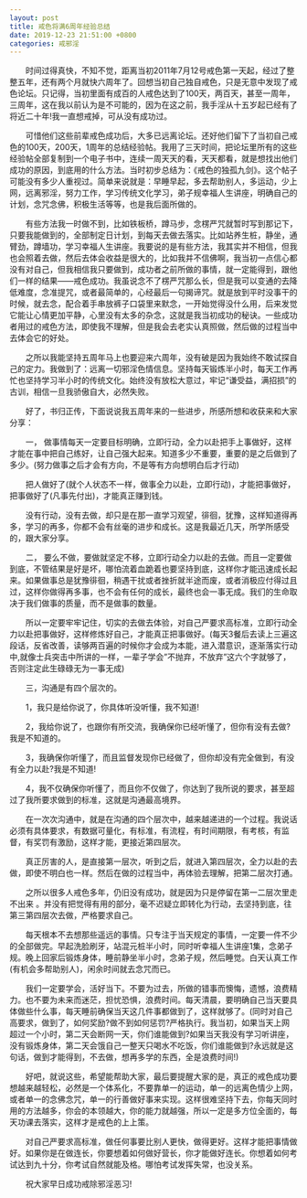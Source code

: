 ```yaml
---
layout: post
title: 戒色将满6周年经验总结
date: 2019-12-23 21:51:00 +0800
categories: 戒邪淫
---
```


　　时间过得真快，不知不觉，距离当初2011年7月12号戒色第一天起，经过了整整五年，还有两个月就快六周年了。回想当初自己独自戒色，只是无意中发现了戒色论坛。只记得，当初里面有成百的人戒色达到了100天，两百天，甚至一周年，三周年，这在我以前认为是不可能的，因为在这之前，我手淫从十五岁起已经有了将近二十年!我一直想戒掉，可从没有成功过。
　　可惜他们这些前辈戒色成功后，大多已远离论坛。还好他们留下了当初自己戒色的100天，200天，1周年的总结经验帖。我用了三天时间，把论坛里所有的这些经验帖全部复制到一个电子书中，连续一周天天的看，天天都看，就是想找出他们成功的原因，到底用的什么方法。当时初步总结为：《戒色的独孤九剑》。这个帖子可能没有多少人重视过。简单来说就是：早睡早起，多去帮助别人，多运动，少上网，远离邪淫，努力工作，学习传统文化学习，弟子规幸福人生讲座，明确自己的计划，念咒念佛，积极生活等等，也是我后面所做的。
　　有些方法我一时做不到，比如铁板桥，蹲马步，念楞严咒就暂时写到那记下，只要我能做到的，全部制定日计划，到每天去做去落实。比如站养生桩，静坐，通臂劲，蹲墙功，学习幸福人生讲座。我要说的是有些方法，我其实并不相信，但我也会照着去做，然后去体会收益是很大的，比如我并不信佛啊，我当初一点信心都没有对自己，但我相信我只要做到，成功者之前所做的事情，就一定能得到，跟他们一样的结果——戒色成功。我虽说念不了楞严咒那么长，但是我可以变通的去降低难度，念准提咒，或者最简单的，心经最后一句揭谛咒。就是放到平时没事干的时候，就去念，配合着手串放裤子口袋里来默念，一开始觉得没什么用，后来发觉它能让心情更加平静，心里没有太多的杂念，这就是我当初成功的秘诀。一些成功者用过的戒色方法，即使我不理解，但是我会去老实认真照做，然后做的过程当中去体会它的好处。
　　之所以我能坚持五周年马上也要迎来六周年，没有破是因为我始终不敢试探自己的定力。我做到了：远离一切邪淫色情信息。坚持每天锻炼半小时，每天工作再忙也坚持学习半小时的传统文化。始终没有放松大意过，牢记“谦受益，满招损”的古训，相信一旦我骄傲自大，必然失败。
　　好了，书归正传，下面说说我五周年来的一些进步，所感所想和收获来和大家分享：
　　一， 做事情每天一定要目标明确，立即行动，全力以赴把手上事做好，这样才能在事中把自己练好，让自己强大起来。知道多少不重要，重要的是之后做到了多少。(努力做事之后才会有方向，不是等有方向想明白后才行动)
　　把人做好了(就个人状态不一样，做事全力以赴，立即行动)，才能把事做好，把事做好了(凡事先付出)，才能真正赚到钱。
　　没有行动，没有去做，却只是在那一直学习观望，徘徊，犹豫，这样知道得再多，学习的再多，你都不会有丝毫的进步和成长。这是我最近几天，所学所感受的，跟大家分享。
　　二， 要么不做，要做就坚定不移，立即行动全力以赴的去做。而且一定要做到底，不管结果是好是坏，哪怕流着血跪着也要坚持到底，这样你才能迅速成长起来。如果做事总是犹豫徘徊，稍遇干扰或者挫折就半途而废，或者消极应付得过且过，这样你做得再多事，也不会有任何的成长，最终也会一事无成。我们的生命取决于我们做事的质量，而不是做事的数量。
　　所以一定要牢牢记住，切实的去做去体验，对自己严要求高标准，立即行动全力以赴把事做好，这样修炼好自己，才能真正把事做好。(每天3餐后去读上三遍这段话，反省改善，读够两百遍的时候你才会成为本能，进入潜意识，逐渐落实行动中,就像士兵突击中所讲的一样，一辈子学会”不抛弃，不放弃”这六个字就够了，否则注定此生碌碌无为一事无成)
　　三，沟通是有四个层次的。
　　1，我只是给你说了，你具体听没听懂，我不知道!
　　2，我给你说了，也跟你有所交流，我确保你已经听懂了，但你有没有去做?我是不知道的。
　　3，我确保你听懂了，而且监督发现你已经做了，但你却没有完全做到，有没有全力以赴?我是不知道!
　　4，我不仅确保你听懂了，而且你不仅做了，你达到了我所说的要求，甚至超过了我所要求做到的标准，这就是沟通最高境界。
　　在一次次沟通中，就是在沟通的四个层次中，越来越递进的一个过程。我说话必须有具体要求，有数据可量化，有标准，有流程，有时间期限，有考核，有监督，有奖罚有激励，这样才能，更接近第四层次。
　　真正厉害的人，是直接第一层次，听到之后，就进入第四层次，全力以赴的去做，即使不明白也一样。然后在做的过程当中，再体验去理解，把第二层次打通。
　　之所以很多人戒色多年，仍旧没有成功，就是因为只是停留在第一二层次里走不出来 。并没有把觉得有用的部分，毫不迟疑立即转化为行动，去坚持到底，往第三第四层次去做，严格要求自己。
　　每天根本不去想那些遥远的事情。只专注于当天规定的事情，一定要一件不少的全部做完。早起洗脸刷牙，站混元桩半小时，同时听幸福人生讲座1集，念弟子规。晚上回家后锻炼身体，睡前静坐半小时，念弟子规，然后睡觉。白天认真工作(有机会多帮助别人)，闲余时间就去念咒而已。
　　我们一定要学会，活好当下。不要为过去，所做的错事而懊悔，遗憾，浪费精力。也不要为未来而迷茫，担忧恐惧，浪费时间。每天清晨，要明确自己当天要具体做些什么事，每天睡前确保当天这几件事都做到了，这样就够了。(同时对自己高要求，做到了，如何奖励?做不到如何惩罚?严格执行。我当初，如果当天上网超过一个小时，第二天会断网一天，你们谁能做到?如果当天我没有学习听讲座，没有锻炼身体，第二天会饿自己一整天只喝水不吃饭，你们谁能做到?永远就是这句话，做到才能得到，不去做，想再多学的东西，全是浪费时间!)
　　好吧，就说这些，希望能帮助大家，最后要提醒大家的是，真正的戒色成功要想越来越轻松，必然是一个体系化，不要靠单一的运动，单一的远离色情少上网，或者单一的念佛念咒，单一的行善做好事来实现。这样很难坚持下去，你每天同时用的方法越多，你会的本领越大，你的能力就越强，所以一定是多方位全面的，每天功课去落实，这样才是戒色的上上策。
　　对自己严要求高标准，做任何事要比别人更快，做得更好。这样才能把事情做好。如果你是在做连长，你要想着如何做好营长，你才能做好连长。你想着如何考试达到九十分，你考试自然就能及格。哪怕考试发挥失常，也没关系。
　　祝大家早日成功戒除邪淫恶习!